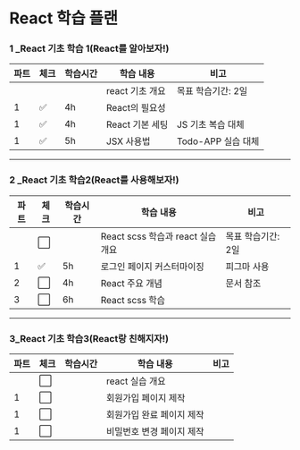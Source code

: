 # React 학습 플랜

### 1 _React 기초 학습 1(React를 알아보자!)

| 파트  | 체크                 | 학습시간 | 학습 내용       | 비고             |
| --- | ------------------ | ---- | ----------- | -------------- |
|     |                    |      | react 기초 개요 | 목표 학습기간: 2일    |
| 1   | :white_check_mark: | 4h   | React의 필요성  |                |
| 1   | :white_check_mark: | 4h   | React 기본 세팅 | JS 기초 복습 대체    |
| 1   | :white_check_mark: | 5h   | JSX 사용법     | Todo-APP 실습 대체 |

----

### 2 _React 기초 학습2(React를 사용해보자!)

| 파트  | 체크                   | 학습시간 | 학습 내용                      | 비고          |
| --- | -------------------- | ---- | -------------------------- | ----------- |
|     | :white_large_square: |      | React scss 학습과 react 실습 개요 | 목표 학습기간: 2일 |
| 1   | :white_check_mark:   | 5h   | 로그인 페이지 커스터마이징             | 피그마 사용      |
| 2   | :white_large_square: | 4h   | React 주요 개념                | 문서 참조       |
| 3   | :white_large_square: | 6h   | React scss 학습              |             |

----

### 3_React 기초 학습3(React랑 친해지자!)

| 파트  | 체크                   | 학습시간 | 학습 내용          | 비고  |
| --- | -------------------- | ---- | -------------- | --- |
|     | :white_large_square: |      | react 실습 개요    |     |
| 1   | :white_large_square: |      | 회원가입 페이지 제작    |     |
| 1   | :white_large_square: |      | 회원가입 완료 페이지 제작 |     |
| 1   | :white_large_square: |      | 비밀번호 변경 페이지 제작 |     |
